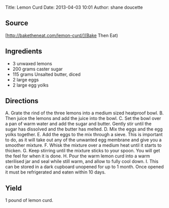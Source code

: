 Title: Lemon Curd
Date: 2013-04-03 10:01
Author: shane doucette

## Source
[http://baketheneat.com/lemon-curd/](Bake Then Eat)

## Ingredients
+ 3 unwaxed lemons
+ 200 grams caster sugar
+ 115 grams Unsalted butter, diced
+ 2 large eggs
+ 2 large egg yolks

## Directions
A. Grate the rind of the three lemons into a medium sized heatproof bowl. 
B. Then juice the lemons and add the juice into the bowl.
C. Set the bowl over a pan of warm water and add the sugar and butter. Gently stir until the sugar has dissolved and the butter has melted.
D. Mix the eggs and the egg yolks together.
E. Add the eggs to the mix through a sieve. This is important to do, as it will take out any of the unwanted egg membrane and give you a smoother mixture.
F. Whisk the mixture over a medium heat until it starts to thicken.
G. Keep stirring until the mixture sticks to your spoon. You will get the feel for when it is done.
H. Pour the warm lemon curd into a warm sterilised jar and seal while still warm, and allow to fully cool down.
I. This can be stored in a dark cupboard unopened for up to 1 month. Once opened it must be refrigerated and eaten within 10 days. 

## Yield
1 pound of lemon curd.

